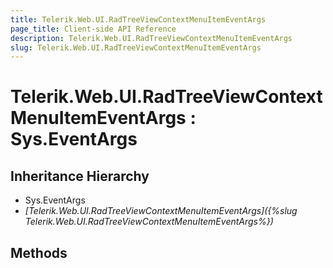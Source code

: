 ```yaml
---
title: Telerik.Web.UI.RadTreeViewContextMenuItemEventArgs
page_title: Client-side API Reference
description: Telerik.Web.UI.RadTreeViewContextMenuItemEventArgs
slug: Telerik.Web.UI.RadTreeViewContextMenuItemEventArgs
---
```


# Telerik.Web.UI.RadTreeViewContextMenuItemEventArgs : Sys.EventArgs

## Inheritance Hierarchy

* Sys.EventArgs
* *[Telerik.Web.UI.RadTreeViewContextMenuItemEventArgs]({%slug Telerik.Web.UI.RadTreeViewContextMenuItemEventArgs%})*

## Methods